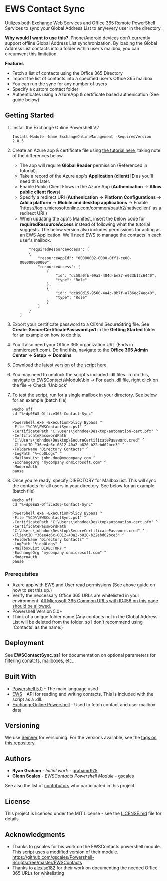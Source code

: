 # EWS Contact Sync
Utilizes both Exchange Web Services and Office 365 Remote PowerShell Services to sync your Global Address List to any/every user in the directory.

**Why would I want to use this?** iPhone/Android devices don't currently support offline Global Address List synchronization. By loading the Global Address List contacts into a folder within user's mailbox, you can circumvent this limitation.

**Features**
- Fetch a list of contacts using the Office 365 Directory
- Import the list of contacts into a specified user's Office 365 mailbox
- You can run the sync for any number of users
- Specify a custom contact folder
- Authenticates using a AzureApp & certificate based authenication (See guide below)

## Getting Started
1. Install the Exchange Online Powershell V2
    ```
    Install-Module -Name ExchangeOnlineManagement -RequiredVersion 2.0.5
    ```
2. Create an Azure app & certificate file using [the tutorial here](https://github.com/MicrosoftDocs/office-docs-powershell/blob/main/exchange/docs-conceptual/app-only-auth-powershell-v2.md), taking note of the differences below.
    * The app will require **Global Reader** permission (Referenced in tutorial).
    * Take a record of the Azure app's **Application (client) ID** as you'll need this later.
    * Enable Public Client Flows in the Azure App (**Authenication** -> **Allow public client flows**)
    * Specify a redirect URI (**Authenication** -> **Platform Configurations** -> **Add a platform** -> **Mobile and desktop applications** -> Enable 'https://login.microsoftonline.com/common/oauth2/nativeclient' as a redirect URI.)
    * When updating the app's Manifest, insert the below code for **requiredResourceAccess** instead of following what the tutorial suggests. The below version also includes permissions for acting as an EWS Application. We'll need EWS to manage the contacts in each user's mailbox.
        ```
            "requiredResourceAccess": [
            {
                "resourceAppId": "00000002-0000-0ff1-ce00-000000000000",
                "resourceAccess": [
                    {
                        "id": "dc50a0fb-09a3-484d-be87-e023b12c6440",
                        "type": "Role"
                    },
                    {
                        "id": "dc890d15-9560-4a4c-9b7f-a736ec74ec40",
                        "type": "Role"
                    }
                ]
            }
        ]
        ```
3. Export your certificate password to a CliXml SecureString file. See **Create-SecureCertificatePassword.ps1** in the **Getting Started** folder for an example on how to do this.
4. You'll also need your Office 365 organization URL (Ends in .onmicrosoft.com). Do find this, navigate to the **Office 365 Admin Center** -> **Setup** -> **Domains**
5. Download the [latest version of the script here.](https://github.com/grahamr975/EWS-Office365-Contact-Sync)
6. You may need to unblock the script's included .dll files. To do this, navigate to EWSContacts\Module\bin -> For each .dll file, right click on the file -> Check 'Unblock'

7. To test the script, run for a single mailbox in your directory. See below for an example (batch file)
    ```
    @echo off
    cd "%~dp0EWS-Office365-Contact-Sync"

    PowerShell.exe -ExecutionPolicy Bypass ^
    -File "%CD%\EWSContactSync.ps1" ^
    -CertificatePath "C:\Users\johndoe\Desktop\automation-cert.pfx" ^
    -CertificatePasswordPath "C:\Users\johndoe\Desktop\SecureCertificatePassword.cred" ^
    -ClientID "36ee4c6c-0812-40a2-b820-b22ebd02bce3" ^
    -FolderName "Directory Contacts" ^
    -LogPath "%~dp0Logs" ^
    -MailboxList john.doe@mycompany.com ^
    -ExchangeOrg "mycompany.onmicrosoft.com" ^
    -ModernAuth
    pause
    ```
8. Once you're ready, specify DIRECTORY for MailboxList. This will sync the contacts for all users in your directory. See below for an example (batch file)
    ```
    @echo off
    cd "%~dp0EWS-Office365-Contact-Sync"

    PowerShell.exe -ExecutionPolicy Bypass ^
    -File "%CD%\EWSContactSync.ps1" ^
    -CertificatePath "C:\Users\johndoe\Desktop\automation-cert.pfx" ^
    -CertificatePasswordPath "C:\Users\johndoe\Desktop\SecureCertificatePassword.cred" ^
    -ClientID "36ee4c6c-0812-40a2-b820-b22ebd02bce3" ^
    -FolderName "Directory Contacts" ^
    -LogPath "%~dp0Logs" ^
    -MailboxList DIRECTORY ^
    -ExchangeOrg "mycompany.onmicrosoft.com" ^
    -ModernAuth
    pause
    ```

### Prerequisites

- Azure app with EWS and User read permissions (See above guide on how to set this up.)
- Verify the neccessary Office 365 URLs are whitelisted in your environment. [All Microsoft 365 Common URLs with ID#56 on this page should be allowed.](https://docs.microsoft.com/en-us/microsoft-365/enterprise/urls-and-ip-address-ranges?view=o365-worldwide)
- Powershell Version 5.0+
- Think of a unique folder name (Any contacts not in the Global Address List will be deleted from the folder, so I don't recommend using 'Contacts' as the name.)

## Deployment

See **EWSContactSync.ps1** for documentation on optional parameters for filtering conatcts, mailboxes, etc...

## Built With

* [Powershell 5.0](https://github.com/PowerShell/PowerShell) - The main language used
* [EWS](https://docs.microsoft.com/en-us/exchange/client-developer/web-service-reference/ews-reference-for-exchange) - API for reading and writing contacts. This is included with the script as a .dll.
* [ExchangeOnline Powershell](https://www.powershellgallery.com/packages/ExchangeOnlineManagement/2.0.5) - Used to fetch contact and user mailbox data

## Versioning

We use [SemVer](http://semver.org/) for versioning. For the versions available, see the [tags on this repository](https://github.com/your/project/tags). 

## Authors

* **Ryan Graham** - *Initial work* - [grahamr975](https://github.com/grahamr975)
* **Glenn Scales** - *EWSContacts Powershell Module* - [gscales](https://github.com/gscales)

See also the list of [contributors](https://github.com/your/project/contributors) who participated in this project.

## License

This project is licensed under the MIT License - see the [LICENSE.md](LICENSE.md) file for details

## Acknowledgments

* Thanks to gscales for his work on the EWSContacts powershell module. This script uses a modified version of their module. https://github.com/gscales/Powershell-Scripts/tree/master/EWSContacts
* Thanks to [alexisc182](https://github.com/alexisc182) for their work on documenting the needed Office 365 URLs for whitelisting
